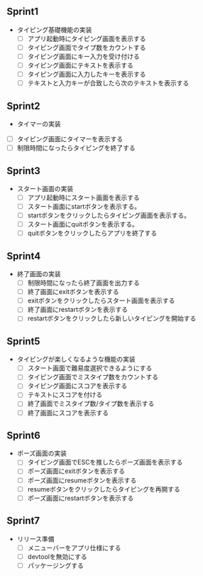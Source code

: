 ## Sprint1
- タイピング基礎機能の実装
  - [ ] アプリ起動時にタイピング画面を表示する
  - [ ] タイピング画面でタイプ数をカウントする
  - [ ] タイピング画面にキー入力を受け付ける
  - [ ] タイピング画面にテキストを表示する
  - [ ] タイピング画面に入力したキーを表示する
  - [ ] テキストと入力キーが合致したら次のテキストを表示する

## Sprint2
-  タイマーの実装
  - [ ] タイピング画面にタイマーを表示する
  - [ ] 制限時間になったらタイピングを終了する

## Sprint3
- スタート画面の実装
  - [ ] アプリ起動時にスタート画面を表示する
  - [ ] スタート画面にstartボタンを表示する。
  - [ ] startボタンをクリックしたらタイピング画面を表示する。
  - [ ] スタート画面にquitボタンを表示する。
  - [ ] quitボタンをクリックしたらアプリを終了する

## Sprint4
- 終了画面の実装
  - [ ] 制限時間になったら終了画面を出力する
  - [ ] 終了画面にexitボタンを表示する
  - [ ] exitボタンをクリックしたらスタート画面を表示する
  - [ ] 終了画面にrestartボタンを表示する
  - [ ] restartボタンをクリックしたら新しいタイピングを開始する

## Sprint5
- タイピングが楽しくなるような機能の実装
  - [ ] スタート画面で難易度選択できるようにする
  - [ ] タイピング画面でミスタイプ数をカウントする
  - [ ] タイピング画面にスコアを表示する
  - [ ] テキストにスコアを付ける
  - [ ] 終了画面でミスタイプ数/タイプ数を表示する
  - [ ] 終了画面にスコアを表示する

## Sprint6
- ポーズ画面の実装
  - [ ] タイピング画面でESCを推したらポーズ画面を表示する
  - [ ] ポーズ画面にexitボタンを表示する
  - [ ] ポーズ画面にresumeボタンを表示する
  - [ ] resumeボタンをクリックしたらタイピングを再開する
  - [ ] ポーズ画面にrestartボタンを表示する

## Sprint7
- リリース準備
  - [ ] メニューバーをアプリ仕様にする
  - [ ] devtoolを無効にする
  - [ ] パッケージングする
